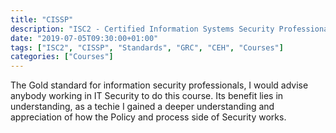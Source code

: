 ```yaml
---
title: "CISSP"
description: "ISC2 - Certified Information Systems Security Professional"
date: "2019-07-05T09:30:00+01:00"
tags: ["ISC2", "CISSP", "Standards", "GRC", "CEH", "Courses"]
categories: ["Courses"]
---
```


The Gold standard for information security professionals, I would advise anybody working in IT Security to do this course. Its benefit lies in understanding, as a techie I gained a deeper understanding and appreciation of how the Policy and process side of Security works.
